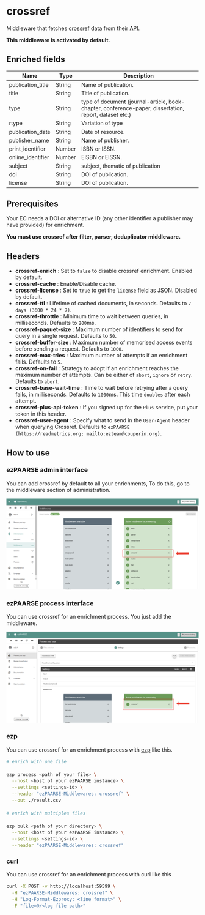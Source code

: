 # crossref

Middleware that fetches [crossref](http://search.crossref.org/) data from their [API](http://search.crossref.org/help/api).

**This middleware is activated by default.**

## Enriched fields

| Name | Type | Description |
| --- | --- | --- |
| publication_title | String | Name of publication. |
| title | String | Title of publication. |
| type | String | type of document (journal-article, book-chapter, conference-paper, dissertation, report, dataset etc.) | 
| rtype | String | Variation of type |
| publication_date | String | Date of resource. |
| publisher_name | String | Name of publisher. |
| print_identifier | Number | ISBN or ISSN. | 
| online_identifier | Number | EISBN or EISSN. | 
| subject | String | subject, thematic of publication | 
| doi | String | DOI of publication. | 
| license | String | DOI of publication. | 

## Prerequisites

Your EC needs a DOI or alternative ID (any other identifier a publisher may have provided) for enrichment.

**You must use crossref after filter, parser, deduplicator middleware.**

## Headers

+ **crossref-enrich** : Set to ``false`` to disable crossref enrichment. Enabled by default.
+ **crossref-cache** : Enable/Disable cache.
+ **crossref-license** : Set to ``true`` to get the ``license`` field as JSON. Disabled by default.
+ **crossref-ttl** : Lifetime of cached documents, in seconds. Defaults to ``7 days (3600 * 24 * 7)``.
+ **crossref-throttle** : Minimum time to wait between queries, in milliseconds. Defaults to ``200``ms.
+ **crossref-paquet-size** : Maximum number of identifiers to send for query in a single request. Defaults to ``50``.
+ **crossref-buffer-size** : Maximum number of memorised access events before sending a request. Defaults to ``1000``.
+ **crossref-max-tries** : Maximum number of attempts if an enrichment fails. Defaults to ``5``.
+ **crossref-on-fail** : Strategy to adopt if an enrichment reaches the maximum number of attempts. Can be either of ``abort``, ``ignore`` or ``retry``. Defaults to ``abort``.
+ **crossref-base-wait-time** : Time to wait before retrying after a query fails, in milliseconds. Defaults to ``1000``ms. This time ``doubles`` after each attempt.
+ **crossref-plus-api-token** : If you signed up for the ``Plus`` service, put your token in this header.
+ **crossref-user-agent** : Specify what to send in the `User-Agent` header when querying Crossref. Defaults to `ezPAARSE (https://readmetrics.org; mailto:ezteam@couperin.org)`.

## How to use

### ezPAARSE admin interface

You can add crossref by default to all your enrichments, To do this, go to the middleware section of administration.

![image](./docs/admin-interface.png)

### ezPAARSE process interface

You can use crossref for an enrichment process. You just add the middleware.

![image](./docs/process-interface.png)

### ezp

You can use crossref for an enrichment process with [ezp](https://github.com/ezpaarse-project/node-ezpaarse) like this.

```bash
# enrich with one file

ezp process <path of your file> \
  --host <host of your ezPAARSE instance> \
  --settings <settings-id> \
  --header "ezPAARSE-Middlewares: crossref" \
  --out ./result.csv

# enrich with multiples files

ezp bulk <path of your directory> \
  --host <host of your ezPAARSE instance> \
  --settings <settings-id> \
  --header "ezPAARSE-Middlewares: crossref" 

```

### curl

You can use crossref for an enrichment process with curl like this

```bash
curl -X POST -v http://localhost:59599 \
  -H "ezPAARSE-Middlewares: crossref" \
  -H "Log-Format-Ezproxy: <line format>" \
  -F "file=@/<log file path>"

```